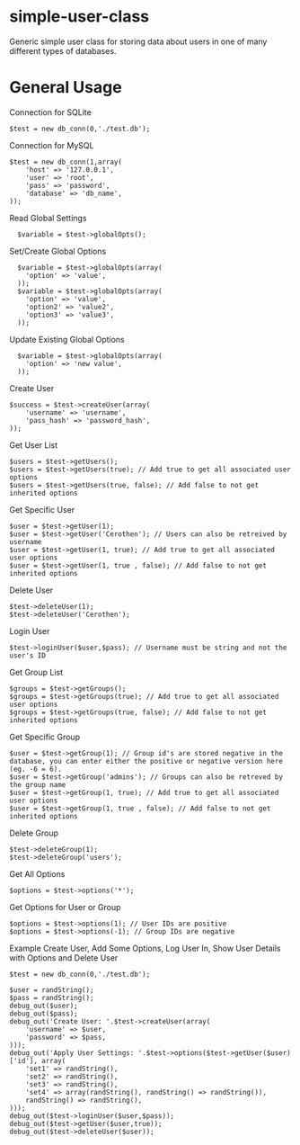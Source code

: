 # simple-user-class
Generic simple user class for storing data about users in one of many different types of databases.

# General Usage
  Connection for SQLite
```
$test = new db_conn(0,'./test.db');
```
  Connection for MySQL
```
$test = new db_conn(1,array(
	'host' => '127.0.0.1',
	'user' => 'root',
	'pass' => 'password',
	'database' => 'db_name',
));
```
  Read Global Settings
```
  $variable = $test->globalOpts();
```
  Set/Create Global Options
```
  $variable = $test->globalOpts(array(
    'option' => 'value',
  ));
  $variable = $test->globalOpts(array(
    'option' => 'value',
    'option2' => 'value2',
    'option3' => 'value3',
  ));
```
  Update Existing Global Options
```
  $variable = $test->globalOpts(array(
    'option' => 'new value',
  ));
```
  Create User
```
$success = $test->createUser(array(
	'username' => 'username',
	'pass_hash' => 'password_hash',
));
```
  Get User List
```
$users = $test->getUsers();
$users = $test->getUsers(true); // Add true to get all associated user options
$users = $test->getUsers(true, false); // Add false to not get inherited options
```
  Get Specific User
```
$user = $test->getUser(1);
$user = $test->getUser('Cerothen'); // Users can also be retreived by username
$user = $test->getUser(1, true); // Add true to get all associated user options
$user = $test->getUser(1, true , false); // Add false to not get inherited options
```
  Delete User
```
$test->deleteUser(1);
$test->deleteUser('Cerothen');
```
  Login User
```
$test->loginUser($user,$pass); // Username must be string and not the user's ID
```
  Get Group List
```
$groups = $test->getGroups();
$groups = $test->getGroups(true); // Add true to get all associated user options
$groups = $test->getGroups(true, false); // Add false to not get inherited options
```
  Get Specific Group
```
$user = $test->getGroup(1); // Group id's are stored negative in the database, you can enter either the positive or negative version here (eg. -6 = 6).
$user = $test->getGroup('admins'); // Groups can also be retreved by the group name
$user = $test->getGroup(1, true); // Add true to get all associated user options
$user = $test->getGroup(1, true , false); // Add false to not get inherited options
```
  Delete Group
```
$test->deleteGroup(1); 
$test->deleteGroup('users');
```
  Get All Options
```
$options = $test->options('*');
```
  Get Options for User or Group
```
$options = $test->options(1); // User IDs are positive
$options = $test->options(-1); // Group IDs are negative
```
Example Create User, Add Some Options, Log User In, Show User Details with Options and Delete User
```
$test = new db_conn(0,'./test.db');

$user = randString();
$pass = randString();
debug_out($user);
debug_out($pass);
debug_out('Create User: '.$test->createUser(array(
	'username' => $user,
	'password' => $pass,
)));
debug_out('Apply User Settings: '.$test->options($test->getUser($user)['id'], array(
	'set1' => randString(),
	'set2' => randString(),
	'set3' => randString(),
	'set4' => array(randString(), randString() => randString()),
	randString() => randString(),
)));
debug_out($test->loginUser($user,$pass));
debug_out($test->getUser($user,true));
debug_out($test->deleteUser($user));
```

